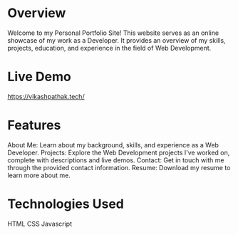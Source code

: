 # Overview

Welcome to my Personal Portfolio Site! This website serves as an online showcase of my work as a Developer. 
It provides an overview of my skills, projects, education, and experience in the field of Web Development.

# Live Demo
https://vikashpathak.tech/


# Features

About Me: Learn about my background, skills, and experience as a Web Developer.
Projects: Explore the Web Development projects I've worked on, complete with descriptions and live demos.
Contact: Get in touch with me through the provided contact information.
Resume: Download my resume to learn more about me.

# Technologies Used

HTML
CSS
Javascript
